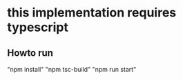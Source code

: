 # this implementation requires typescript
## Howto run
"npm install"
"npm tsc-build"
"npm run start"
